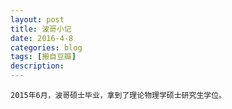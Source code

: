 ```yaml
---
layout: post
title: 波哥小记
date: 2016-4-8
categories: blog
tags: [搬自豆瓣]
description: 
---
```

    2015年6月，波哥硕士毕业，拿到了理论物理学硕士研究生学位。
